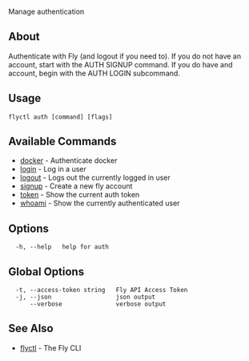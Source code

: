<p class="font-medium tracking-tight text-gray-400 text-lg -mt-4 mb-9 pb-5 border-b">
  Manage authentication
</p>

## About

Authenticate with Fly (and logout if you need to). If you do not have an account, start with the AUTH SIGNUP command. If you do have and account, begin with the AUTH LOGIN subcommand.

## Usage

~~~
flyctl auth [command] [flags]
~~~

## Available Commands
* [docker](/docs/flyctl/auth-docker/)	 - Authenticate docker
* [login](/docs/flyctl/auth-login/)	 - Log in a user
* [logout](/docs/flyctl/auth-logout/)	 - Logs out the currently logged in user
* [signup](/docs/flyctl/auth-signup/)	 - Create a new fly account
* [token](/docs/flyctl/auth-token/)	 - Show the current auth token
* [whoami](/docs/flyctl/auth-whoami/)	 - Show the currently authenticated user

## Options

~~~
  -h, --help   help for auth
~~~

## Global Options

~~~
  -t, --access-token string   Fly API Access Token
  -j, --json                  json output
      --verbose               verbose output
~~~

## See Also

* [flyctl](/docs/flyctl/help/)	 - The Fly CLI

